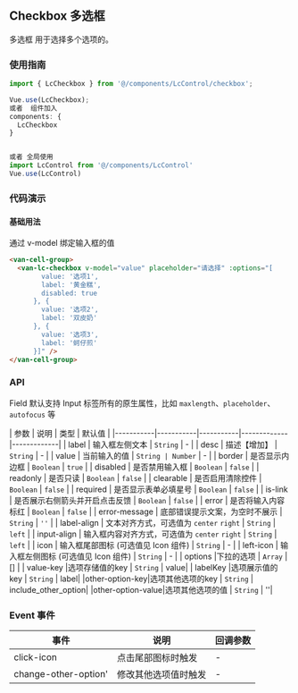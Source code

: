 ## Checkbox 多选框

多选框 用于选择多个选项的。

### 使用指南
``` javascript
import { LcCheckbox } from '@/components/LcControl/checkbox';

Vue.use(LcCheckbox);
或者  组件加入
components: {
  LcCheckbox
}


或者 全局使用
import LcControl from '@/components/LcControl'
Vue.use(LcControl)
```

### 代码演示

#### 基础用法
通过 v-model 绑定输入框的值

```html
<van-cell-group>
  <van-lc-checkbox v-model="value" placeholder="请选择" :options="[
        value: '选项1',
        label: '黄金糕',
        disabled: true
      }, {
        value: '选项2',
        label: '双皮奶'
      }, {
        value: '选项3',
        label: '蚵仔煎'
      }]" />
</van-cell-group>
```


### API

Field 默认支持 Input 标签所有的原生属性，比如 `maxlength`、`placeholder`、`autofocus` 等

| 参数 | 说明 | 类型 | 默认值 |
|-----------|-----------|-----------|-------------|-------------|
| label | 输入框左侧文本 | `String` | - |
| desc | 描述【增加】 | `String` | - |
| value | 当前输入的值 | `String | Number` | - |
| border | 是否显示内边框 | `Boolean` | `true` |
| disabled | 是否禁用输入框 | `Boolean` | `false` |
| readonly | 是否只读 | `Boolean` | `false` |
| clearable | 是否启用清除控件 | `Boolean` | `false` |
| required | 是否显示表单必填星号 | `Boolean` | `false` |
| is-link | 是否展示右侧箭头并开启点击反馈 | `Boolean` | `false` |
| error | 是否将输入内容标红 | `Boolean` | `false` |
| error-message | 底部错误提示文案，为空时不展示 | `String` | `''` |
| label-align | 文本对齐方式，可选值为 `center` `right` | `String` | `left` |
| input-align | 输入框内容对齐方式，可选值为 `center` `right` | `String` | `left` |
| icon | 输入框尾部图标 (可选值见 Icon 组件)  | `String` | - |
| left-icon | 输入框左侧图标 (可选值见 Icon 组件)  | `String` | - |
| options |下拉的选项  | `Array` | [] |
| value-key |选项存储值的key  | `String` | value|
| labelKey |选项展示值的key  | `String` | label|
|other-option-key|选项其他选项的key  | `String` | include_other_option|
|other-option-value|选项其他选项的值  | `String` | ''|



### Event 事件

| 事件 | 说明 | 回调参数 |
|-----------|-----------|-----------|
| click-icon | 点击尾部图标时触发 | - |
| change-other-option'| 修改其他选项值时触发 | - |




